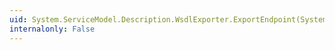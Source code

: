 ```yaml
---
uid: System.ServiceModel.Description.WsdlExporter.ExportEndpoint(System.ServiceModel.Description.ServiceEndpoint)
internalonly: False
---
```

